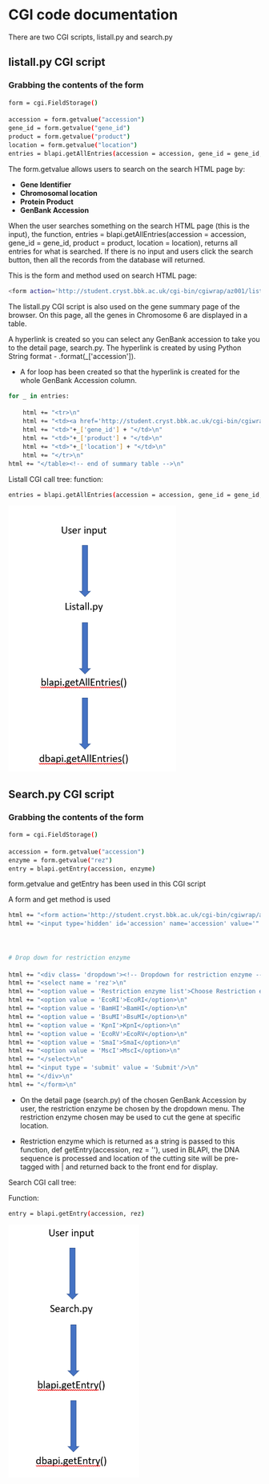 
# CGI code documentation

There are two CGI scripts, listall.py and search.py

## listall.py CGI script
### Grabbing the contents of the form

```sh
form = cgi.FieldStorage()

accession = form.getvalue("accession")
gene_id = form.getvalue("gene_id")
product = form.getvalue("product")
location = form.getvalue("location")
entries = blapi.getAllEntries(accession = accession, gene_id = gene_id, product = product, location = location)
```

The form.getvalue allows users to search on the search HTML page by: 

* **Gene Identifier**
* **Chromosomal location**
* **Protein Product**
* **GenBank Accession** 
 
When the user searches something on the search HTML page (this is the input), the function, entries = blapi.getAllEntries(accession = accession, gene_id = gene_id, product = product, location = location), returns all entries for what is searched. If there is no input and users click the search button, then all the records from the database will returned.

This is the form and method used on search HTML page:

```sh
<form action='http://student.cryst.bbk.ac.uk/cgi-bin/cgiwrap/az001/listall.py' method='get'>
  ```

The listall.py CGI script is also used on the gene summary page of the browser. On this page, all the genes in Chromosome 6 are displayed in a table.

A hyperlink is created so you can select any GenBank accession to take you to the detail page, search.py. The hyperlink is created by using Python String format - .format(_['accession']).

* A for loop has been created so that the hyperlink is created for the whole GenBank Accession column. 

```sh
for _ in entries:
	
	html += "<tr>\n"
	html += "<td><a href='http://student.cryst.bbk.ac.uk/cgi-bin/cgiwrap/az001/search.py?accession={}' method='get'>".format(_['accession'])+ _['accession']+ "</a></td>\n" 
	html += "<td>"+_['gene_id'] + "</td>\n"	
	html += "<td>"+_['product'] + "</td>\n"
	html += "<td>"+_['location'] + "</td>\n"
	html += "</tr>\n"
html += "</table><!-- end of summary table -->\n"
```

Listall CGI call tree:
function:
```sh
entries = blapi.getAllEntries(accession = accession, gene_id = gene_id, product = product, location = location)
```
![image](https://github.com/flolai/bbk_chromosome6/blob/master/cgi-biocomp2/cgi/docs/listall.py%20call%20tree.png)



## Search.py CGI script
### Grabbing the contents of the form

```sh
form = cgi.FieldStorage()

accession = form.getvalue("accession")
enzyme = form.getvalue("rez")
entry = blapi.getEntry(accession, enzyme)
```
form.getvalue and getEntry has been used in this CGI script 

A form and get method is used

```sh
html += "<form action='http://student.cryst.bbk.ac.uk/cgi-bin/cgiwrap/az001/search.py' method='get'>\n"
html += "<input type='hidden' id='accession' name='accession' value='" + accession + "'>\n"



# Drop down for restriction enzyme

html += "<div class= 'dropdown'><!-- Dropdown for restriction enzyme -->\n"
html += "<select name = 'rez'>\n"
html += "<option value = 'Restriction enzyme list'>Choose Restriction enzyme</option>\n"
html += "<option value = 'EcoRI'>EcoRI</option>\n"
html += "<option value = 'BamHI'>BamHI</option>\n"
html += "<option value = 'BsuMI'>BsuMI</option>\n"
html += "<option value = 'KpnI'>KpnI</option>\n"
html += "<option value = 'EcoRV'>EcoRV</option>\n"
html += "<option value = 'SmaI'>SmaI</option>\n"
html += "<option value = 'MscI'>MscI</option>\n"
html += "</select>\n"
html += "<input type = 'submit' value = 'Submit'/>\n"
html += "</div>\n"
html += "</form>\n"
```

* On the detail page (search.py) of the chosen GenBank Accession by user, the restriction enzyme be chosen by the dropdown menu. The restriction enzyme chosen may be used to cut the gene at specific location. 

* Restriction enzyme which is returned as a string is passed to this function, def getEntry(accession, rez = ''), used in BLAPI, the DNA sequence is processed and location of the cutting site will be pre-tagged with | and returned back to the front end for display.

Search CGI call tree:

Function:

```sh
entry = blapi.getEntry(accession, rez)

```
![image](https://github.com/flolai/bbk_chromosome6/blob/master/cgi-biocomp2/cgi/docs/search.py%20call%20tree.png)







